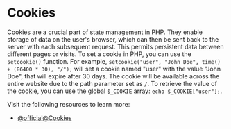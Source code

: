 # Cookies

Cookies are a crucial part of state management in PHP. They enable storage of data on the user's browser, which can then be sent back to the server with each subsequent request. This permits persistent data between different pages or visits. To set a cookie in PHP, you can use the `setcookie()` function. For example, `setcookie("user", "John Doe", time() + (86400 * 30), "/");` will set a cookie named "user" with the value "John Doe", that will expire after 30 days. The cookie will be available across the entire website due to the path parameter set as `/`. To retrieve the value of the cookie, you can use the global `$_COOKIE` array: `echo $_COOKIE["user"];`.

Visit the following resources to learn more:

- [@official@Cookies](https://www.php.net/manual/en/features.cookies.php)
